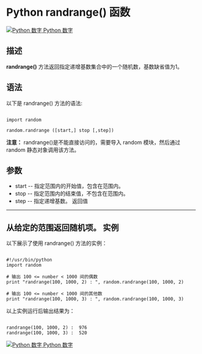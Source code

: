 Python  randrange() 函数
======================

 [![Python 数字](../images/up.gif)
 Python 数字](python-numbers.html)


  描述
--

  **randrange()** 方法返回指定递增基数集合中的一个随机数，基数缺省值为1。

 语法
--

 以下是 randrange() 方法的语法:


```

import random

random.randrange ([start,] stop [,step])

```

 **注意：** randrange()是不能直接访问的，需要导入 random 模块，然后通过 random 静态对象调用该方法。

  参数
--

  *  start -- 指定范围内的开始值，包含在范围内。
 *  stop -- 指定范围内的结束值，不包含在范围内。
 *  step -- 指定递增基数。
   返回值
---

 从给定的范围返回随机项。  实例
--

  以下展示了使用 randrange() 方法的实例：


```

#!/usr/bin/python
import random

# 输出 100 <= number < 1000 间的偶数
print "randrange(100, 1000, 2) : ", random.randrange(100, 1000, 2)

# 输出 100 <= number < 1000 间的其他数
print "randrange(100, 1000, 3) : ", random.randrange(100, 1000, 3)

```

  以上实例运行后输出结果为：


```

randrange(100, 1000, 2) :  976
randrange(100, 1000, 3) :  520

```

 [![Python 数字](../images/up.gif)
 Python 数字](python-numbers.html)
